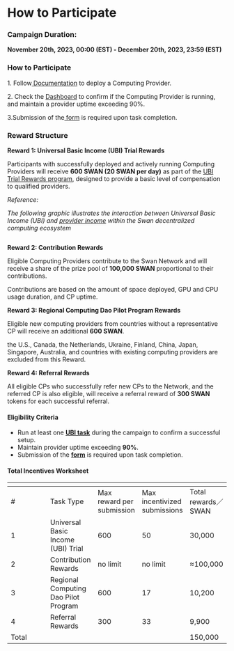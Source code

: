 # How to Participate

### **Campaign Duration:**

**November 20th, 2023, 00:00 (EST) - December 20th, 2023, 23:59 (EST)**

### How to Participate

1\. Follow[ Documentation](https://docs.lagrangedao.org/lagrange-dao/computing) to deploy a Computing Provider.

2\. Check the [Dashboard](https://provider.lagrangedao.org/provider-status) to confirm if the Computing Provider is running, and maintain a provider uptime exceeding 90%.

3.Submission of the[ form](https://docs.google.com/forms/d/e/1FAIpQLSeTDXjTGmPB7MuSGJJZMO2Ctk12VAoYU6aTmLeFR0jeW5M-zw/viewform) is required upon task completion.

### Reward Structure

**Reward 1: Universal Basic Income (UBI) Trial Rewards**

Participants with successfully deployed and actively running Computing Providers will receive **600 SWAN (20 SWAN per day)** as part of the [UBI Trial Rewards program](https://docs.filswan.com/getting-started/protocol-stack/economic-system/universal-basic-income-ubi), designed to provide a basic level of compensation to qualified providers.

_Reference:_

_The following graphic illustrates the interaction between Universal Basic Income (UBI) and_ [_provider income_](https://docs.filswan.com/getting-started/protocol-stack/economic-system/swan-provider-income) _within the Swan decentralized computing ecosystem_

<figure><img src="https://lh7-us.googleusercontent.com/bAvHC3ra-5NR4MZI0kAGNkdXjZgJUfYS8RHZq54aZeVKaV7-WaIdSzNL7R4Wu1PjSuSWiXw7dlMlSTcEoN6RZ98YXyjLefOF25hUPf2wLWo0yNGTZzaprv7FKuiSbVpuL2epmGmU89K1DqnQ0xIFNpw" alt=""><figcaption></figcaption></figure>

**Reward 2: Contribution Rewards**

Eligible Computing Providers contribute to the Swan Network and will receive a share of the prize pool of **100,000 SWAN** proportional to their contributions.

Contributions are based on the amount of space deployed, GPU and CPU usage duration, and CP uptime.

**Reward 3: Regional Computing Dao Pilot Program Rewards**

Eligible new computing providers from countries without a representative CP will receive an additional **600 SWAN**.

the U.S., Canada, the Netherlands, Ukraine, Finland, China, Japan, Singapore, Australia, and countries with existing computing providers are excluded from this Reward.

**Reward 4: Referral Rewards**

All eligible CPs who successfully refer new CPs to the Network, and the referred CP is also eligible, will receive a referral reward of **300 SWAN** tokens for each successful referral.

#### Eligibility Criteria

* Run at least one [**UBI task**](computing-provider-setup/faq.md) during the campaign to confirm a successful setup.
* Maintain provider uptime exceeding **90%**.
* Submission of the [**form**](https://docs.google.com/forms/d/e/1FAIpQLSeTDXjTGmPB7MuSGJJZMO2Ctk12VAoYU6aTmLeFR0jeW5M-zw/viewform) is required upon task completion.

#### Total Incentives Worksheet

<table data-header-hidden><thead><tr><th width="80"></th><th></th><th></th><th></th><th></th></tr></thead><tbody><tr><td>#</td><td>Task Type</td><td>Max reward per submission</td><td>Max incentivized submissions</td><td>Total rewards／SWAN</td></tr><tr><td>1</td><td>Universal Basic Income (UBI) Trial</td><td>600</td><td>50</td><td>30,000</td></tr><tr><td>2</td><td>Contribution Rewards</td><td>no limit</td><td>no limit</td><td>≈100,000</td></tr><tr><td>3</td><td>Regional Computing Dao Pilot Program</td><td>600</td><td>17</td><td>10,200</td></tr><tr><td>4</td><td>Referral Rewards</td><td>300</td><td>33</td><td>9,900</td></tr><tr><td>Total</td><td><br></td><td><br></td><td><br></td><td>150,000</td></tr></tbody></table>
